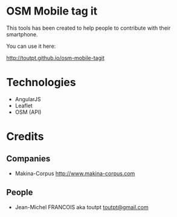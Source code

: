 OSM Mobile tag it
=================

This tools has been created to help people to contribute with their smartphone.

You can use it here:

http://toutpt.github.io/osm-mobile-tagit

Technologies
============

* AngularJS
* Leaflet
* OSM (API)

Credits
=======

Companies
---------

* Makina-Corpus http://www.makina-corpus.com

People
------

- Jean-Michel FRANCOIS aka toutpt <toutpt@gmail.com>
